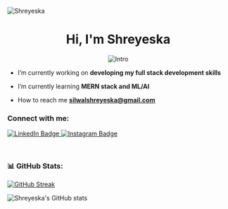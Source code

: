 <p align="left"> <img src="https://komarev.com/ghpvc/?username=Shreyeska&label=Profile%20views&color=0e75b6&style=flat" alt="Shreyeska" /> </p>

<h1 align="center">Hi, I'm Shreyeska</h1>
<!-- <h3 align="center">A learner</h3> -->
<p align="center">
<img src="https://readme-typing-svg.herokuapp.com?vCenter=true&amp;lines=Stumbling+And+Learning+About+Web" alt="Intro" >

- I’m currently working on **developing my full stack development skills**

- I’m currently learning **MERN stack and ML/AI**

- How to reach me **silwalshreyeska@gmail.com**

<h3 align="left">Connect with me:</h3>
<div id="badges" >
  <a href="https://www.linkedin.com/in/Shreyeska/">
    <img src="https://img.shields.io/badge/LinkedIn-blue?style=for-the-badge&logo=linkedin&logoColor=white" alt="LinkedIn Badge"/>
  </a>
  <a href="https://www.instagram.com/shreskaaaa/">
    <img src="https://img.shields.io/badge/Instagram-%23E4405F.svg?style=for-the-badge&logo=Instagram&logoColor=white" alt="Instagram Badge"/>
  </a>
</div>


<p>&nbsp;</p>

### 📊 GitHub Stats:


[![GitHub Streak](https://streak-stats.demolab.com?user=Shreyeska&theme=radical&hide_border=true&border_radius=5)](https://git.io/streak-stats)

![Shreyeska's GitHub stats](https://github-readme-stats.vercel.app/api?username=Shreyeska&show_icons=true&theme=radical&hide_border=true&border_radius=5&hide=stars&count_private=true&card_width=500px&include_all_commits=true)

